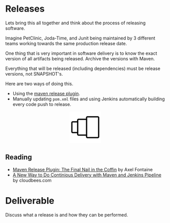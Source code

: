 # Releases

Lets bring this all together and think about the process of releasing software.

Imagine PetClinic, Joda-Time, and Junit being maintained by 3 different teams working towards the same production release date.

One thing that is very important in software delivery is to know the exact version of all artifacts being released. Archive the versions with Maven.

Everything that will be released (including dependencies) must be release versions, not SNAPSHOT's.

Here are two ways of doing this.
 - Using the [maven release plugin](http://maven.apache.org/maven-release/maven-release-plugin/).
 - Manually updating `pom.xml` files and using Jenkins automatically building every code push to release.

<center>

  ![](img4/versions.png)

</center>

## Reading

 - [Maven Release Plugin: The Final Nail in the Coffin](https://axelfontaine.com/blog/final-nail.html) by Axel Fontaine
 - [A New Way to Do Continious Delivery with Maven and Jenkins Pipeline](https://www.cloudbees.com/blog/new-way-do-continuous-delivery-maven-and-jenkins-pipeline) by cloudbees.com

# Deliverable

Discuss what a release is and how they can be performed.
